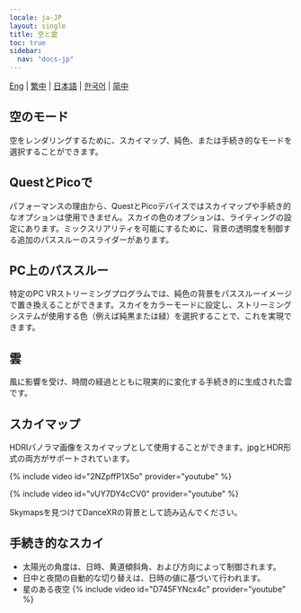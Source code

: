 ```yaml
---
locale: ja-JP
layout: single
title: 空と雲
toc: true
sidebar:
  nav: "docs-jp"
---
```

[Eng](/dancexr/features/skymap) | [繁中](/tw/dancexr/features/skymap) | [日本語](/jp/dancexr/features/skymap) | [한국어](/kr/dancexr/features/skymap) | [简中](/zh/dancexr/features/skymap)


## 空のモード
空をレンダリングするために、スカイマップ、純色、または手続き的なモードを選択することができます。

## QuestとPicoで
パフォーマンスの理由から、QuestとPicoデバイスではスカイマップや手続き的なオプションは使用できません。スカイの色のオプションは、ライティングの設定にあります。ミックスリアリティを可能にするために、背景の透明度を制御する追加のパススルーのスライダーがあります。

## PC上のパススルー
特定のPC VRストリーミングプログラムでは、純色の背景をパススルーイメージで置き換えることができます。スカイをカラーモードに設定し、ストリーミングシステムが使用する色（例えば純黒または緑）を選択することで、これを実現できます。

## 雲
風に影響を受け、時間の経過とともに現実的に変化する手続き的に生成された雲です。

## スカイマップ
HDRIパノラマ画像をスカイマップとして使用することができます。jpgとHDR形式の両方がサポートされています。

{% include video id="2NZpffP1X5o" provider="youtube" %}

{% include video id="vUY7DY4cCV0" provider="youtube" %}

Skymapsを見つけてDanceXRの背景として読み込んでください。

## 手続き的なスカイ
* 太陽光の角度は、日時、黄道傾斜角、および方向によって制御されます。
* 日中と夜間の自動的な切り替えは、日時の値に基づいて行われます。
* 星のある夜空
{% include video id="D745FYNcx4c" provider="youtube" %}